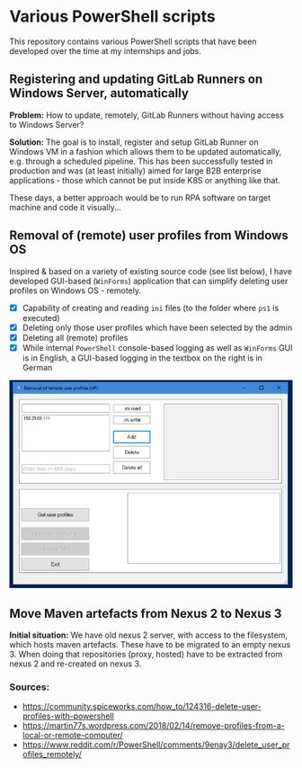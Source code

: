 # Various PowerShell scripts

This repository contains various PowerShell scripts that have been developed over the time at my internships and jobs.

## Registering and updating GitLab Runners on Windows Server, automatically

**Problem:** How to update, remotely, GitLab Runners without having access to Windows Server?

**Solution:** The goal is to install, register and setup GitLab Runner on Windows VM in a fashion which allows them to be updated automatically, e.g. through a scheduled pipeline.
This has been successfully tested in production and was (at least initially) aimed for large B2B enterprise applications - those which cannot be put inside K8S or anything like that.

These days, a better approach would be to run RPA software on target machine and code it visually...

## Removal of (remote) user profiles from Windows OS

Inspired & based on a variety of existing source code (see list below), I have developed GUI-based (`WinForms`) application that can simplify deleting user profiles on Windows OS - remotely.

- [X] Capability of creating and reading `ini` files (to the folder where `ps1` is executed)
- [X] Deleting only those user profiles which have been selected by the admin
- [X] Deleting all (remote) profiles
- [X] While internal `PowerShell` console-based logging as well as `WinForms` GUI is in English, a GUI-based logging in the textbox on the right is in German

![delete_user_profiles](images/delete_remote_user_profiles_gui.PNG)

## Move Maven artefacts from Nexus 2 to Nexus 3

**Initial situation:** 
We have old nexus 2 server, with access to the filesystem, which hosts maven artefacts. 
These have to be migrated to an empty nexus 3. 
When doing that repositories (proxy, hosted) have to be extracted from nexus 2 and re-created on nexus 3. 

### Sources:

- https://community.spiceworks.com/how_to/124316-delete-user-profiles-with-powershell
- https://martin77s.wordpress.com/2018/02/14/remove-profiles-from-a-local-or-remote-computer/
- https://www.reddit.com/r/PowerShell/comments/9enay3/delete_user_profiles_remotely/
